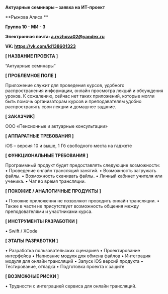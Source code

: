 **Актуарные семинары – заявка на ИТ-проект**

**Рыжова Алиса **

**Группа 10 - МИ - 3**

**Электронная почта: a.ryzhova02@yandex.ru**

**VK: https://vk.com/id138601323**


**[ НАЗВАНИЕ ПРОЕКТА ]**

“Актуарные семинары”

**[ ПРОБЛЕМНОЕ ПОЛЕ ]**

Приложение служит для проведения курсов, удобного распространения информации, онлайн просмотра лекций и обсуждения уроков. К сожалению, сейчас нет таких приложений, которые могли быть помочь организаторам курсов и преподавателям удобно распространять свои лекции и домашнее задание.

**[ ЗАКАЗЧИК]**

ООО «Пенсионные и актуарные консультации»

**[ АППАРАТНЫЕ ТРЕБОВАНИЯ ]** 

iOS – версия 10 и выше, 1 Гб свободного места на гаджете

 **[ ФУНКЦИОНАЛЬНЫЕ ТРЕБОВАНИЯ ]**

Программный продукт будет предоставлять следующие возможности:
•	Проведение онлайн трансляций занятий.
•	Возможность загружать файлы.
•	Возможность скачивать файлы.
•	Личный кабинет учителя или ученика.
•	Чат во время трансляции.

**[ ПОХОЖИЕ / АНАЛОГИЧНЫЕ ПРОДУКТЫ ]**

• Похожие приложения не позволяют проводить онлайн трансляции.
• Также в части не присутствует возможность общения между преподователями и участниками курса.

**[ ИНСТРУМЕНТЫ РАЗРАБОТКИ ]**

•	Swift / XCode 

**[ ЭТАПЫ РАЗРАБОТКИ ]**

•	Разработка пользовательских сценариев
•	Проектирование интерфейса
•	Написание модуля для обмена файлов 
•	Интеграция модуля для онлайн трансляций
•	Запуск iOS версий продукта
•	Тестирование, отладка
•	Подготовка проекта к защите

**[ ВОЗМОЖНЫЕ РИСКИ ]**

•	Трудности с интеграцией сервиса для онлайн трансляций.
